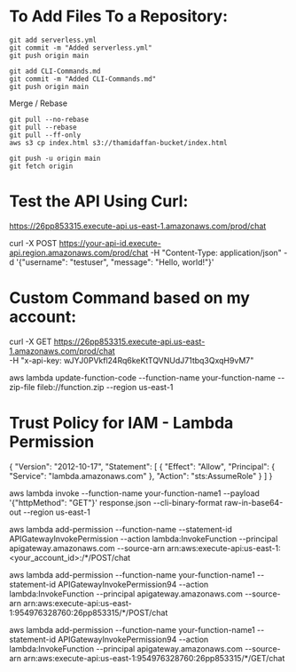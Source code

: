 # To Add Files To a Repository:
```
git add serverless.yml
git commit -m "Added serverless.yml"
git push origin main
```
```
git add CLI-Commands.md
git commit -m "Added CLI-Commands.md"
git push origin main
```

Merge / Rebase
```
git pull --no-rebase
git pull --rebase
git pull --ff-only
aws s3 cp index.html s3://thamidaffan-bucket/index.html

git push -u origin main
git fetch origin

```

# Test the API Using Curl:
https://26pp853315.execute-api.us-east-1.amazonaws.com/prod/chat

curl -X POST https://your-api-id.execute-api.region.amazonaws.com/prod/chat -H "Content-Type: application/json" -d '{"username": "testuser", "message": "Hello, world!"}'

# Custom Command based on my account:
curl -X GET https://26pp853315.execute-api.us-east-1.amazonaws.com/prod/chat \
-H "x-api-key: wJYJ0PVkfl24Rq6keKtTQVNUdJ71tbq3QxqH9vM7"

aws lambda update-function-code --function-name your-function-name --zip-file fileb://function.zip --region us-east-1

# Trust Policy for IAM - Lambda Permission

   {
     "Version": "2012-10-17",
     "Statement": [
       {
         "Effect": "Allow",
         "Principal": {
           "Service": "lambda.amazonaws.com"
         },
         "Action": "sts:AssumeRole"
       }
     ]
   }

aws lambda invoke --function-name your-function-name1 --payload '{"httpMethod": "GET"}' response.json --cli-binary-format raw-in-base64-out --region us-east-1

aws lambda add-permission --function-name <your function name> --statement-id APIGatewayInvokePermission --action lambda:InvokeFunction --principal apigateway.amazonaws.com --source-arn arn:aws:execute-api:us-east-1:<your_account_id>:<api-id>/*/POST/chat

aws lambda add-permission --function-name your-function-name1 --statement-id APIGatewayInvokePermission94 --action lambda:InvokeFunction --principal apigateway.amazonaws.com --source-arn arn:aws:execute-api:us-east-1:954976328760:26pp853315/*/POST/chat

aws lambda add-permission --function-name your-function-name1 --statement-id APIGatewayInvokePermission94 --action lambda:InvokeFunction --principal apigateway.amazonaws.com --source-arn arn:aws:execute-api:us-east-1:954976328760:26pp853315/*/GET/chat

